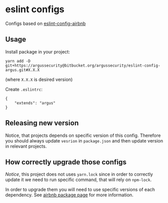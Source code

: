 # eslint configs

Configs based on [eslint-config-airbnb](https://www.npmjs.com/package/eslint-config-airbnb)

## Usage

Install package in your project:

```
yarn add -D git+https://argussecurity@bitbucket.org/argussecurity/eslint-config-argus.git#X.X.X
```

(where `X.X.X` is desired version)

Create `.eslintrc`:

```
{
    "extends": "argus"
}
```


## Releasing new version

Notice, that projects depends on specific version of this config.
Therefore you should always update `vesrion` in `package.json`
and then update version in relevant projects.

## How correctly upgrade those configs

*Notice*, this project does not uses `yarn.lock` since in order to correctly update it we need to run specific command,
that will rely on `npm-lock`.

In order to upgrade them you will need to use specific versions of each dependency.
See [airbnb package page](https://www.npmjs.com/package/eslint-config-airbnb) for more information.
